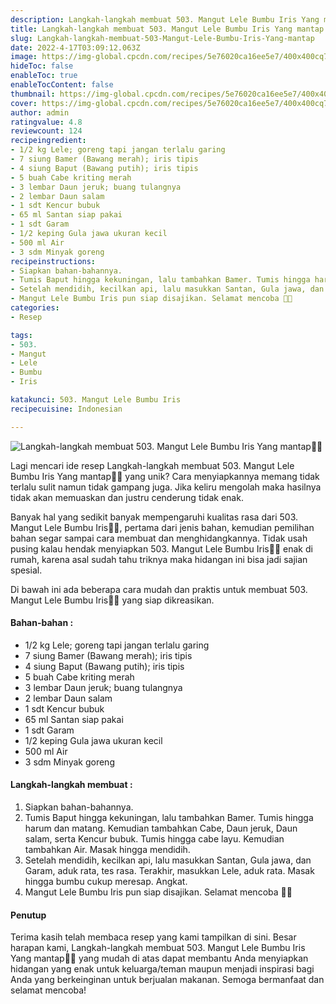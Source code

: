 ```yaml
---
description: Langkah-langkah membuat 503. Mangut Lele Bumbu Iris Yang mantap"
title: Langkah-langkah membuat 503. Mangut Lele Bumbu Iris Yang mantap
slug: Langkah-langkah-membuat-503-Mangut-Lele-Bumbu-Iris-Yang-mantap
date: 2022-4-17T03:09:12.063Z
image: https://img-global.cpcdn.com/recipes/5e76020ca16ee5e7/400x400cq70/photo.jpg
hideToc: false
enableToc: true
enableTocContent: false
thumbnail: https://img-global.cpcdn.com/recipes/5e76020ca16ee5e7/400x400cq70/photo.jpg
cover: https://img-global.cpcdn.com/recipes/5e76020ca16ee5e7/400x400cq70/photo.jpg
author: admin
ratingvalue: 4.8
reviewcount: 124
recipeingredient:
- 1/2 kg Lele; goreng tapi jangan terlalu garing
- 7 siung Bamer (Bawang merah); iris tipis
- 4 siung Baput (Bawang putih); iris tipis
- 5 buah Cabe kriting merah
- 3 lembar Daun jeruk; buang tulangnya
- 2 lembar Daun salam
- 1 sdt Kencur bubuk
- 65 ml Santan siap pakai
- 1 sdt Garam
- 1/2 keping Gula jawa ukuran kecil
- 500 ml Air
- 3 sdm Minyak goreng
recipeinstructions:
- Siapkan bahan-bahannya.
- Tumis Baput hingga kekuningan, lalu tambahkan Bamer. Tumis hingga harum dan matang. Kemudian tambahkan Cabe, Daun jeruk, Daun salam, serta Kencur bubuk. Tumis hingga cabe layu. Kemudian tambahkan Air. Masak hingga mendidih.
- Setelah mendidih, kecilkan api, lalu masukkan Santan, Gula jawa, dan Garam, aduk rata, tes rasa. Terakhir, masukkan Lele, aduk rata. Masak hingga bumbu cukup meresap. Angkat.
- Mangut Lele Bumbu Iris pun siap disajikan. Selamat mencoba 🙏😊
categories:
- Resep

tags:
- 503.
- Mangut
- Lele
- Bumbu
- Iris

katakunci: 503. Mangut Lele Bumbu Iris
recipecuisine: Indonesian

---
```


![Langkah-langkah membuat 503. Mangut Lele Bumbu Iris Yang mantap👩‍🍳](https://img-global.cpcdn.com/recipes/5e76020ca16ee5e7/400x400cq70/photo.jpg)

Lagi mencari ide resep Langkah-langkah membuat 503. Mangut Lele Bumbu Iris Yang mantap👩‍🍳 yang unik? Cara menyiapkannya memang tidak terlalu sulit namun tidak gampang juga. Jika keliru mengolah maka hasilnya tidak akan memuaskan dan justru cenderung tidak enak.

Banyak hal yang sedikit banyak mempengaruhi kualitas rasa dari 503. Mangut Lele Bumbu Iris👩‍🍳, pertama dari jenis bahan, kemudian pemilihan bahan segar sampai cara membuat dan menghidangkannya. Tidak usah pusing kalau hendak menyiapkan 503. Mangut Lele Bumbu Iris👩‍🍳 enak di rumah, karena asal sudah tahu triknya maka hidangan ini bisa jadi sajian spesial.

Di bawah ini ada beberapa cara mudah dan praktis untuk membuat 503. Mangut Lele Bumbu Iris👩‍🍳 yang siap dikreasikan.

<!--inarticleads1-->

#### Bahan-bahan :

- 1/2 kg Lele; goreng tapi jangan terlalu garing
- 7 siung Bamer (Bawang merah); iris tipis
- 4 siung Baput (Bawang putih); iris tipis
- 5 buah Cabe kriting merah
- 3 lembar Daun jeruk; buang tulangnya
- 2 lembar Daun salam
- 1 sdt Kencur bubuk
- 65 ml Santan siap pakai
- 1 sdt Garam
- 1/2 keping Gula jawa ukuran kecil
- 500 ml Air
- 3 sdm Minyak goreng

<!--inarticleads2-->

#### Langkah-langkah membuat :

1. Siapkan bahan-bahannya.
1. Tumis Baput hingga kekuningan, lalu tambahkan Bamer. Tumis hingga harum dan matang. Kemudian tambahkan Cabe, Daun jeruk, Daun salam, serta Kencur bubuk. Tumis hingga cabe layu. Kemudian tambahkan Air. Masak hingga mendidih.
1. Setelah mendidih, kecilkan api, lalu masukkan Santan, Gula jawa, dan Garam, aduk rata, tes rasa. Terakhir, masukkan Lele, aduk rata. Masak hingga bumbu cukup meresap. Angkat.
1. Mangut Lele Bumbu Iris pun siap disajikan. Selamat mencoba 🙏😊

#### Penutup

Terima kasih telah membaca resep yang kami tampilkan di sini. Besar harapan kami, Langkah-langkah membuat 503. Mangut Lele Bumbu Iris Yang mantap👩‍🍳 yang mudah di atas dapat membantu Anda menyiapkan hidangan yang enak untuk keluarga/teman maupun menjadi inspirasi bagi Anda yang berkeinginan untuk berjualan makanan. Semoga bermanfaat dan selamat mencoba!